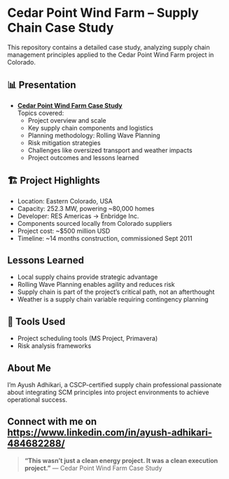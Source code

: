 # Cedar Point Wind Farm – Supply Chain Case Study

This repository contains a detailed case study, analyzing supply chain management principles applied to the Cedar Point Wind Farm project in Colorado.

## 📊 Presentation

- **[Cedar Point Wind Farm Case Study](./Cedar_Point_Wind_Farm_Case_Study)**  
  Topics covered:
  - Project overview and scale
  - Key supply chain components and logistics
  - Planning methodology: Rolling Wave Planning
  - Risk mitigation strategies
  - Challenges like oversized transport and weather impacts
  - Project outcomes and lessons learned

## 🏗 Project Highlights

- Location: Eastern Colorado, USA
- Capacity: 252.3 MW, powering ~80,000 homes
- Developer: RES Americas → Enbridge Inc.
- Components sourced locally from Colorado suppliers
- Project cost: ~$500 million USD
- Timeline: ~14 months construction, commissioned Sept 2011

## Lessons Learned

- Local supply chains provide strategic advantage
- Rolling Wave Planning enables agility and reduces risk
- Supply chain is part of the project’s critical path, not an afterthought
- Weather is a supply chain variable requiring contingency planning

## 🔧 Tools Used

- Project scheduling tools (MS Project, Primavera)
- Risk analysis frameworks

## About Me

I’m Ayush Adhikari, a CSCP-certified supply chain professional passionate about integrating SCM principles into project environments to achieve operational success.

Connect with me on https://www.linkedin.com/in/ayush-adhikari-484682288/
---

> **“This wasn’t just a clean energy project. It was a clean execution project.”**
> — Cedar Point Wind Farm Case Study
